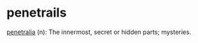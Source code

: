 # penetrails
[penetralia](http://www.dictionary.com/browse/penetralia) (n): The innermost, secret or hidden parts; mysteries.
